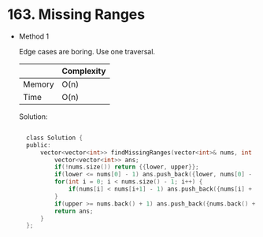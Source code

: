 # 163. Missing Ranges

- Method 1

  Edge cases are boring. Use one traversal.

  |        | Complexity |
  | ------ | ---------- |
  | Memory | O(n)       |
  | Time   | O(n)       |

  Solution:

  ```h

    class Solution {
    public:
        vector<vector<int>> findMissingRanges(vector<int>& nums, int lower, int upper) {
            vector<vector<int>> ans;
            if(!nums.size()) return {{lower, upper}};
            if(lower <= nums[0] - 1) ans.push_back({lower, nums[0] - 1});
            for(int i = 0; i < nums.size() - 1; i++) {
                if(nums[i] < nums[i+1] - 1) ans.push_back({nums[i] + 1, nums[i+1] -1});
            }
            if(upper >= nums.back() + 1) ans.push_back({nums.back() + 1, upper});
            return ans;
        }
    };

  ```

<!-- - Method 2

    This is another method.

    | |   Complexity  |
    | ----------- | ----------- |
    |  Memory     | O(n) |
    |      Time       |  O(n) |


    Solution:

    ``` h



    ```

- Additional Knowledge:

    Here are some additional knowledge.



<br> -->
